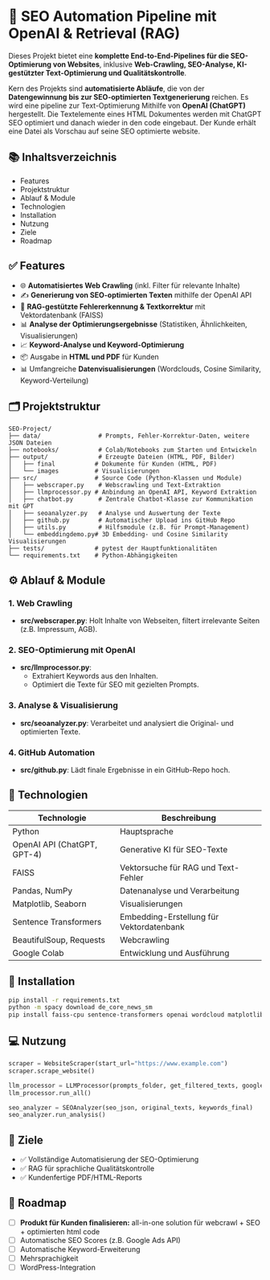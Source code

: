 
# 🚀 SEO Automation Pipeline mit OpenAI & Retrieval (RAG)

Dieses Projekt bietet eine **komplette End-to-End-Pipelines für die SEO-Optimierung von Websites**, inklusive **Web-Crawling, SEO-Analyse, KI-gestützter Text-Optimierung und Qualitätskontrolle**.

Kern des Projekts sind **automatisierte Abläufe**, die von der **Datengewinnung bis zur SEO-optimierten Textgenerierung** reichen.
Es wird eine pipeline zur Text-Optimierung Mithilfe von **OpenAI (ChatGPT)** hergestellt. Die Textelemente eines HTML Dokumentes werden mit ChatGPT SEO optimiert und danach wieder in den code eingebaut.
Der Kunde erhält eine Datei als Vorschau auf seine SEO optimierte website.

## 📚 Inhaltsverzeichnis

- Features
- Projektstruktur
- Ablauf & Module
- Technologien
- Installation
- Nutzung
- Ziele
- Roadmap

## ✅ Features

- 🌐 **Automatisiertes Web Crawling** (inkl. Filter für relevante Inhalte)
- ✍️ **Generierung von SEO-optimierten Texten** mithilfe der OpenAI API
- 🧠 **RAG-gestützte Fehlererkennung & Textkorrektur** mit Vektordatenbank (FAISS)
- 📊 **Analyse der Optimierungsergebnisse** (Statistiken, Ähnlichkeiten, Visualisierungen)
- 📈 **Keyword-Analyse und Keyword-Optimierung**
- 📦 Ausgabe in **HTML und PDF** für Kunden
- 📊 Umfangreiche **Datenvisualisierungen** (Wordclouds, Cosine Similarity, Keyword-Verteilung)






## 🗂️ Projektstruktur

```
SEO-Project/
├── data/                # Prompts, Fehler-Korrektur-Daten, weitere JSON Dateien
├── notebooks/           # Colab/Notebooks zum Starten und Entwickeln
├── output/              # Erzeugte Dateien (HTML, PDF, Bilder)
│   ├── final           # Dokumente für Kunden (HTML, PDF)
│   └── images          # Visualisierungen
├── src/                # Source Code (Python-Klassen und Module)
│   ├── webscraper.py    # Webscrawling und Text-Extraktion
│   ├── llmprocessor.py # Anbindung an OpenAI API, Keyword Extraktion
│   ├── chatbot.py       # Zentrale Chatbot-Klasse zur Kommunikation mit GPT
│   ├── seoanalyzer.py   # Analyse und Auswertung der Texte
│   ├── github.py        # Automatischer Upload ins GitHub Repo
│   ├── utils.py         # Hilfsmodule (z.B. für Prompt-Management)
│   └── embeddingdemo.py# 3D Embedding- und Cosine Similarity Visualisierungen
├── tests/              # pytest der Hauptfunktionalitäten
└── requirements.txt    # Python-Abhängigkeiten
```

## ⚙️ Ablauf & Module

### 1. **Web Crawling**
- **src/webscraper.py**: Holt Inhalte von Webseiten, filtert irrelevante Seiten (z.B. Impressum, AGB).

### 2. **SEO-Optimierung mit OpenAI**
- **src/llmprocessor.py**:
  - Extrahiert Keywords aus den Inhalten.
  - Optimiert die Texte für SEO mit gezielten Prompts.

### 3. **Analyse & Visualisierung**
- **src/seoanalyzer.py**: Verarbeitet und analysiert die Original- und optimierten Texte.

### 4. **GitHub Automation**
- **src/github.py**: Lädt finale Ergebnisse in ein GitHub-Repo hoch.

## 🧰 Technologien

| Technologie                  | Beschreibung                                       |
|-----------------------------|---------------------------------------------------|
| Python                      | Hauptsprache                                       |
| OpenAI API (ChatGPT, GPT-4)  | Generative KI für SEO-Texte                       |
| FAISS                      | Vektorsuche für RAG und Text-Fehler                |
| Pandas, NumPy               | Datenanalyse und Verarbeitung                      |
| Matplotlib, Seaborn         | Visualisierungen                                   |
| Sentence Transformers       | Embedding-Erstellung für Vektordatenbank          |
| BeautifulSoup, Requests     | Webcrawling                                        |
| Google Colab                | Entwicklung und Ausführung                        |

## 🚀 Installation

```bash
pip install -r requirements.txt
python -m spacy download de_core_news_sm
pip install faiss-cpu sentence-transformers openai wordcloud matplotlib seaborn
```

## 💻 Nutzung

```python
scraper = WebsiteScraper(start_url="https://www.example.com")
scraper.scrape_website()

llm_processor = LLMProcessor(prompts_folder, get_filtered_texts, google_ads_keywords)
llm_processor.run_all()

seo_analyzer = SEOAnalyzer(seo_json, original_texts, keywords_final)
seo_analyzer.run_analysis()
```

## 🎯 Ziele

- ✅ Vollständige Automatisierung der SEO-Optimierung
- ✅ RAG für sprachliche Qualitätskontrolle
- ✅ Kundenfertige PDF/HTML-Reports

## 🚧 Roadmap

- [ ] **Produkt für Kunden finalisieren:** all-in-one solution für webcrawl + SEO + optimierten html code
- [ ] Automatische SEO Scores (z.B. Google Ads API)
- [ ] Automatische Keyword-Erweiterung
- [ ] Mehrsprachigkeit
- [ ] WordPress-Integration
